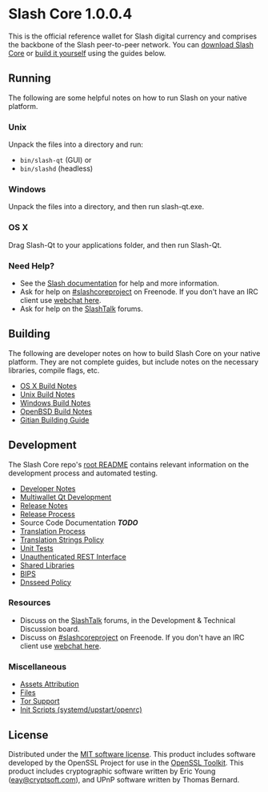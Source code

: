 Slash Core 1.0.0.4
=====================

This is the official reference wallet for Slash digital currency and comprises the backbone of the Slash peer-to-peer network. You can [download Slash Core](https://www.slashcore.org/downloads/) or [build it yourself](#building) using the guides below.

Running
---------------------
The following are some helpful notes on how to run Slash on your native platform.

### Unix

Unpack the files into a directory and run:

- `bin/slash-qt` (GUI) or
- `bin/slashd` (headless)

### Windows

Unpack the files into a directory, and then run slash-qt.exe.

### OS X

Drag Slash-Qt to your applications folder, and then run Slash-Qt.

### Need Help?

* See the [Slash documentation](https://slashcoreproject.atlassian.net/wiki/display/DOC)
for help and more information.
* Ask for help on [#slashcoreproject](http://webchat.freenode.net?channels=slashcoreproject) on Freenode. If you don't have an IRC client use [webchat here](http://webchat.freenode.net?channels=slashcoreproject).
* Ask for help on the [SlashTalk](https://slashtalk.org/) forums.

Building
---------------------
The following are developer notes on how to build Slash Core on your native platform. They are not complete guides, but include notes on the necessary libraries, compile flags, etc.

- [OS X Build Notes](build-osx.md)
- [Unix Build Notes](build-unix.md)
- [Windows Build Notes](build-windows.md)
- [OpenBSD Build Notes](build-openbsd.md)
- [Gitian Building Guide](gitian-building.md)

Development
---------------------
The Slash Core repo's [root README](/README.md) contains relevant information on the development process and automated testing.

- [Developer Notes](developer-notes.md)
- [Multiwallet Qt Development](multiwallet-qt.md)
- [Release Notes](release-notes.md)
- [Release Process](release-process.md)
- Source Code Documentation ***TODO***
- [Translation Process](translation_process.md)
- [Translation Strings Policy](translation_strings_policy.md)
- [Unit Tests](unit-tests.md)
- [Unauthenticated REST Interface](REST-interface.md)
- [Shared Libraries](shared-libraries.md)
- [BIPS](bips.md)
- [Dnsseed Policy](dnsseed-policy.md)

### Resources
* Discuss on the [SlashTalk](https://slashtalk.org/) forums, in the Development & Technical Discussion board.
* Discuss on [#slashcoreproject](http://webchat.freenode.net/?channels=slashcoreproject) on Freenode. If you don't have an IRC client use [webchat here](http://webchat.freenode.net/?channels=slashcoreproject).

### Miscellaneous
- [Assets Attribution](assets-attribution.md)
- [Files](files.md)
- [Tor Support](tor.md)
- [Init Scripts (systemd/upstart/openrc)](init.md)

License
---------------------
Distributed under the [MIT software license](http://www.opensource.org/licenses/mit-license.php).
This product includes software developed by the OpenSSL Project for use in the [OpenSSL Toolkit](https://www.openssl.org/). This product includes
cryptographic software written by Eric Young ([eay@cryptsoft.com](mailto:eay@cryptsoft.com)), and UPnP software written by Thomas Bernard.
